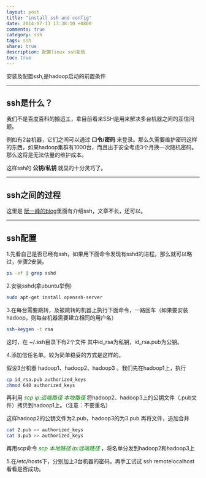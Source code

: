 ```yaml
---
layout: post
title: "install ssh and config"
date: 2014-07-13 17:38:10 +0800
comments: true
category: ssh
tags: ssh
share: true
description: 配置linux ssh互信
toc: true
---
```

安装及配置ssh,是hadoop启动的前置条件
<!--more-->

---

## ssh是什么？
我们不是百度百科的搬运工，拿目前看来SSH是用来解决多台机器之间的互信问题。

例如有2台机器，它们之间可以通过 **口令/密码** 来登录。那么久需要维护密码这样的东西，如果hadoop集群有1000台，而且出于安全考虑3个月换一次随机密码。那么这将是无法估量的维护成本。


这样ssh的 **公钥/私钥** 就显的十分灵巧了。

---

## ssh之间的过程
这里是 [阮一峰的blog](http://www.ruanyifeng.com/blog/2011/12/ssh_remote_login.html)里面有介绍ssh，文章不长，还可以。

---

## ssh配置
1.先看自己是否已经有ssh，如果用下面命令发现有sshd的进程，那么就可以略过，步骤2安装。

``` bash
ps -ef | grep sshd
```

2.安装sshd(拿ubuntu举例)

``` bash
sudo apt-get install openssh-server
```

3.在每台需要跳转，及被跳转的机器上执行下面命令，一路回车（如果要安装hadoop，则每台机器需要建立相同的用户名）

``` bash
ssh-keygen -t rsa
```
这时，在 ~/.ssh目录下有2个文件 其中id_rsa为私钥，id_rsa.pub为公钥。

4.添加信任名单。较为简单稳妥的方式是这样的。

假设3台机器 hadoop1、hadoop2、hadoop3 。我们先在hadoop1上，执行

``` bash
cp id_rsa.pub authorized_keys
chmod 640 authorized_keys
```

再利用 *<font color="green">scp ip:远端路径  本地路径 </font>* 将hadoop2、hadoop3上的公钥文件（.pub文件）拷贝到hadoop1上。（注意：不要重名）

这样hadoop2的公钥文件为2.pub，hadoop3的为3.pub  再将文件，追加合并

``` bash
cat 2.pub >> authorized_keys
cat 3.pub >> authorized_keys
```

再用scp命令 *<font color="green">scp 本地路径 ip:远端路径</font>* ，将名单分发到hadoop2和hadoop3上

5.在/etc/hosts下，分别加上3台机器的密码。再手工试试 ssh remotelocalhost 看看是否成功。
